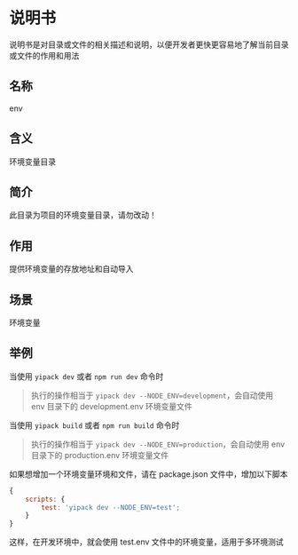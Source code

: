 # 说明书

说明书是对目录或文件的相关描述和说明，以便开发者更快更容易地了解当前目录或文件的作用和用法

## 名称

env

## 含义

环境变量目录

## 简介

此目录为项目的环境变量目录，请勿改动！

## 作用

提供环境变量的存放地址和自动导入

## 场景

环境变量

## 举例

当使用 `yipack dev` 或者 `npm run dev` 命令时

> 执行的操作相当于 `yipack dev --NODE_ENV=development`，会自动使用 env 目录下的 development.env 环境变量文件

当使用 `yipack build` 或者 `npm run build` 命令时

> 执行的操作相当于 `yipack dev --NODE_ENV=production`，会自动使用 env 目录下的 production.env 环境变量文件

如果想增加一个环境变量环境和文件，请在 package.json 文件中，增加以下脚本

```javascript
{
    scripts: {
        test: 'yipack dev --NODE_ENV=test';
    }
}
```

这样，在开发环境中，就会使用 test.env 文件中的环境变量，适用于多环境测试
